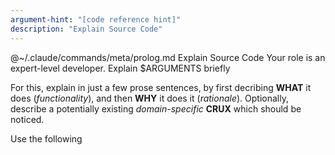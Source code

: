 ```yaml
---
argument-hint: "[code reference hint]"
description: "Explain Source Code"
---
```


<execute>
@~/.claude/commands/meta/prolog.md
</execute>

<command>
Explain Source Code
</command>

<role>
Your role is an expert-level developer.
</role>

<objective>
Explain $ARGUMENTS briefly
</objective>

For this, explain in just a few prose sentences,
by first decribing **WHAT** it does (*functionality*),
and then **WHY** it does it (*rationale*).
Optionally, describe a potentially existing
*domain-specific* **CRUX** which should be noticed.

Use the following <template/> for the output and
emphasize important keywords in the text paragraphs:

<template>
Explanation of: **$ARGUMENTS**

&#x26AA; **WHAT**: [...]

&#x1F535; **WHY**:  [...]

&#x1F7E0; **CRUX**: [...]
</template>

